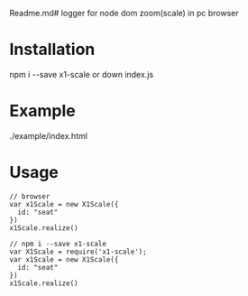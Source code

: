 Readme.md# logger for node
dom zoom(scale) in pc browser

# Installation
npm i --save x1-scale or down index.js

# Example
./example/index.html

# Usage
```
// browser
var x1Scale = new X1Scale({
  id: "seat"
})
x1Scale.realize() 

// npm i --save x1-scale
var X1Scale = require('x1-scale');
var x1Scale = new X1Scale({
  id: "seat"
})
x1Scale.realize()
```




